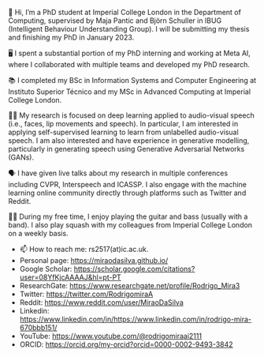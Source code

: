 👋 Hi, I’m a PhD student at Imperial College London in the Department of Computing, supervised by Maja Pantic and Björn Schuller in IBUG (Intelligent Behaviour Understanding Group). I will be submitting my thesis and finishing my PhD in January 2023.

🖥️ I spent a substantial portion of my PhD interning and working at Meta AI, where I collaborated with multiple teams and developed my PhD research. 

📚 I completed my BSc in Information Systems and Computer Engineering at Instituto Superior Técnico and my MSc in Advanced Computing at Imperial College London.

🔬🤖 My research is focused on deep learning applied to audio-visual speech (i.e., faces, lip movements and speech). In particular, I am interested in applying self-supervised learning to learn from unlabelled audio-visual speech. I am also interested and have experience in generative modelling, particularly in generating speech using Generative Adversarial Networks (GANs).

🗣️ I have given live talks about my research in multiple conferences including CVPR, Interspeech and ICASSP. I also engage with the machine learning online community directly through platforms such as Twitter and Reddit.

🎸🎾 During my free time, I enjoy playing the guitar and bass (usually with a band). I also play squash with my colleagues from Imperial College London on a weekly basis.

- 📫 How to reach me: rs2517(at)ic.ac.uk.
- Personal page: https://miraodasilva.github.io/
- Google Scholar: https://scholar.google.com/citations?user=08YfKjcAAAAJ&hl=pt-PT
- ResearchGate: https://www.researchgate.net/profile/Rodrigo_Mira3
- Twitter: https://twitter.com/RodrigomiraA
- Reddit: https://www.reddit.com/user/MiraoDaSilva
- Linkedin: https://www.linkedin.com/in/https://www.linkedin.com/in/rodrigo-mira-670bbb151/
- YouTube: https://www.youtube.com/@rodrigomiraai2111
- ORCID: https://orcid.org/my-orcid?orcid=0000-0002-9493-3842
<!---
miraodasilva/miraodasilva is a ✨ special ✨ repository because its `README.md` (this file) appears on your GitHub profile.
You can click the Preview link to take a look at your changes.
--->
